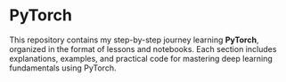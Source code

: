 # PyTorch
This repository contains my step-by-step journey learning **PyTorch**, organized in the format of lessons and notebooks. Each section includes explanations, examples, and practical code for mastering deep learning fundamentals using PyTorch.
